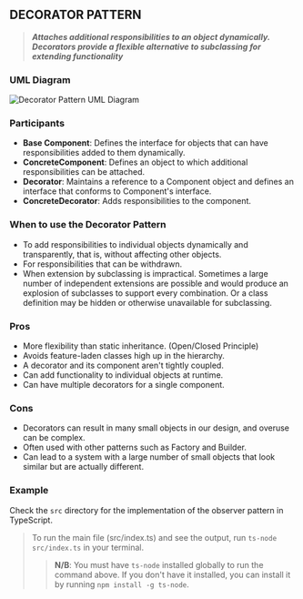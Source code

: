 ## DECORATOR PATTERN

> _**Attaches additional responsibilities to an object dynamically. Decorators provide a flexible alternative to subclassing for extending functionality**_

### UML Diagram

![Decorator Pattern UML Diagram](https://external-content.duckduckgo.com/iu/?u=https%3A%2F%2Fwww.ionos.ca%2Fdigitalguide%2Ffileadmin%2FDigitalGuide%2FSchaubilder%2Fgraphic-depiction-of-the-decorator-pattern.png&f=1&nofb=1&ipt=1c3e6a9ff8e7a228c51ae51684ce31b64c26bb1164a26c24a18d0090e9d89ea1&ipo=images)

### Participants

- **Base Component**: Defines the interface for objects that can have responsibilities added to them dynamically.
- **ConcreteComponent**: Defines an object to which additional responsibilities can be attached.
- **Decorator**: Maintains a reference to a Component object and defines an interface that conforms to Component's interface.
- **ConcreteDecorator**: Adds responsibilities to the component.

### When to use the Decorator Pattern

- To add responsibilities to individual objects dynamically and transparently, that is, without affecting other objects.
- For responsibilities that can be withdrawn.
- When extension by subclassing is impractical. Sometimes a large number of independent extensions are possible and would produce an explosion of subclasses to support every combination. Or a class definition may be hidden or otherwise unavailable for subclassing.

### Pros

- More flexibility than static inheritance. (Open/Closed Principle)
- Avoids feature-laden classes high up in the hierarchy.
- A decorator and its component aren't tightly coupled.
- Can add functionality to individual objects at runtime.
- Can have multiple decorators for a single component.

### Cons

- Decorators can result in many small objects in our design, and overuse can be complex.
- Often used with other patterns such as Factory and Builder.
- Can lead to a system with a large number of small objects that look similar but are actually different.

### Example

Check the `src` directory for the implementation of the observer pattern in TypeScript.

> To run the main file (src/index.ts) and see the output, run `ts-node src/index.ts` in your terminal.
>
> > **N/B**: You must have `ts-node` installed globally to run the command above. If you don't have it installed, you can install it by running `npm install -g ts-node`.
